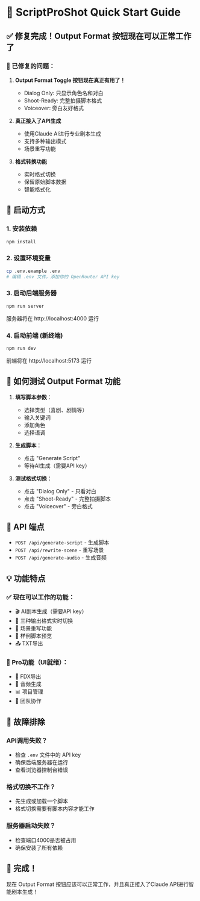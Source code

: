 # 🚀 ScriptProShot Quick Start Guide

## ✅ 修复完成！Output Format 按钮现在可以正常工作了

### 🔧 已修复的问题：

1. **Output Format Toggle 按钮现在真正有用了！**
   - Dialog Only: 只显示角色名和对白
   - Shoot-Ready: 完整拍摄脚本格式
   - Voiceover: 旁白友好格式

2. **真正接入了API生成**
   - 使用Claude AI进行专业剧本生成
   - 支持多种输出模式
   - 场景重写功能

3. **格式转换功能**
   - 实时格式切换
   - 保留原始脚本数据
   - 智能格式化

## 🚀 启动方式

### 1. 安装依赖
```bash
npm install
```

### 2. 设置环境变量
```bash
cp .env.example .env
# 编辑 .env 文件，添加你的 OpenRouter API key
```

### 3. 启动后端服务器
```bash
npm run server
```
服务器将在 http://localhost:4000 运行

### 4. 启动前端 (新终端)
```bash
npm run dev
```
前端将在 http://localhost:5173 运行

## 🎯 如何测试 Output Format 功能

1. **填写脚本参数**：
   - 选择类型（喜剧、剧情等）
   - 输入关键词
   - 添加角色
   - 选择语调

2. **生成脚本**：
   - 点击 "Generate Script" 
   - 等待AI生成（需要API key）

3. **测试格式切换**：
   - 点击 "Dialog Only" - 只看对白
   - 点击 "Shoot-Ready" - 完整拍摄脚本
   - 点击 "Voiceover" - 旁白格式

## 🔧 API 端点

- `POST /api/generate-script` - 生成脚本
- `POST /api/rewrite-scene` - 重写场景
- `POST /api/generate-audio` - 生成音频

## 💡 功能特点

### ✅ 现在可以工作的功能：
- 🎬 AI剧本生成（需要API key）
- 🔄 三种输出格式实时切换
- 📝 场景重写功能
- 💾 样例脚本预览
- 📤 TXT导出

### 🚧 Pro功能（UI就绪）：
- 📄 FDX导出
- 🎵 音频生成
- 📊 项目管理
- 👥 团队协作

## 🐛 故障排除

### API调用失败？
- 检查 `.env` 文件中的 API key
- 确保后端服务器在运行
- 查看浏览器控制台错误

### 格式切换不工作？
- 先生成或加载一个脚本
- 格式切换需要有脚本内容才能工作

### 服务器启动失败？
- 检查端口4000是否被占用
- 确保安装了所有依赖

## 🎉 完成！

现在 Output Format 按钮应该可以正常工作，并且真正接入了Claude API进行智能剧本生成！